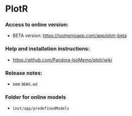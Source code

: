 # PlotR

### Access to online version:
- BETA version: https://isomemoapp.com/app/plotr-beta

### Help and installation instructions:
- https://github.com/Pandora-IsoMemo/plotr/wiki

### Release notes:
- see `NEWS.md`

### Folder for online models
- `inst/app/predefinedModels`
